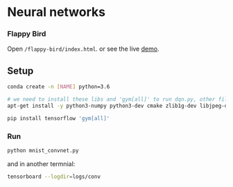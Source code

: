 # Neural networks

### Flappy Bird

Open `/flappy-bird/index.html`. or see the live [demo](https://draichi.github.io/ai-flappy-bird/index.html).

## Setup

```sh
conda create -n [NAME] python=3.6

# we need to install these libs and 'gym[all]' to run dqn.py, other files just need tensorflow
apt-get install -y python3-numpy python3-dev cmake zlib1g-dev libjpeg-dev xvfb libav-tools xorg-dev python3-opengl libboost-all-dev libsdl2-dev swig

pip install tensorflow 'gym[all]'
```

### Run

```sh
python mnist_convnet.py
```
and in another termnial:
```sh
tensorboard --logdir=logs/conv
```